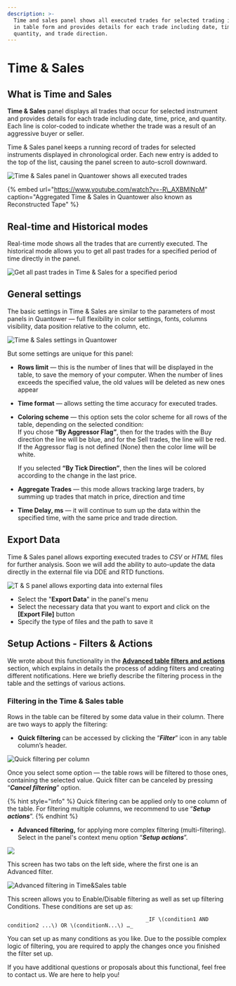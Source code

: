 ```yaml
---
description: >-
  Time and sales panel shows all executed trades for selected trading instrument
  in table form and provides details for each trade including date, time, price,
  quantity, and trade direction.
---
```


# Time & Sales

## What is Time and Sales

**Time & Sales** panel displays all trades that occur for selected instrument and provides details for each trade including date, time, price, and quantity. Each line is color-coded to indicate whether the trade was a result of an aggressive buyer or seller.

Time & Sales panel keeps a running record of trades for selected instruments displayed in chronological order. Each new entry is added to the top of the list, causing the panel screen to auto-scroll downward.

![Time &amp; Sales panel in Quantower shows all executed trades](../.gitbook/assets/time-and-sales.gif)

{% embed url="https://www.youtube.com/watch?v=-R\_AXBMlNpM" caption="Aggregated Time & Sales in Quantower also known as Reconstructed Tape" %}

## Real-time and Historical modes

Real-time mode shows all the trades that are currently executed. The historical mode allows you to get all past trades for a specified period of time directly in the panel.

![Get all past trades in Time &amp; Sales for a specified period](../.gitbook/assets/historical-mode-in-ts.png)

## General settings

The basic settings in Time & Sales are similar to the parameters of most panels in Quantower — full flexibility in color settings, fonts, columns visibility, data position relative to the column, etc.

![Time &amp; Sales settings in Quantower](../.gitbook/assets/time_sales-settings.png)

But some settings are unique for this panel:

* **Rows limit** — this is the number of lines that will be displayed in the table, to save the memory of your computer. When the number of lines exceeds the specified value, the old values will be deleted as new ones appear
* **Time format** — allows setting the time accuracy for executed trades.
* **Coloring scheme** — this option sets the color scheme for all rows of the table, depending on the selected condition:  
  If you chose **“By Aggressor Flag”**, then for the trades with the Buy direction the line will be blue, and for the Sell trades, the line will be red. If the Aggressor flag is not defined \(None\) then the color lime will be white.

  If you selected **“By Tick Direction”**, then the lines will be colored according to the change in the last price.

* **Aggregate Trades** — this mode allows tracking large traders, by summing up trades that match in price, direction and time
* **Time Delay, ms** — it will continue to sum up the data within the specified time, with the same price and trade direction.

## Export Data

Time & Sales panel allows exporting executed trades to _CSV_ or _HTML_ files for further analysis. Soon we will add the ability to auto-update the data directly in the external file via DDE and RTD functions.

![T &amp; S panel allows exporting data into external files](../.gitbook/assets/export-in-t-and-s.png)

* Select the "**Export Data**" in the panel's menu
* Select the necessary data that you want to export and click on the **\[Export File\]** button
* Specify the type of files and the path to save it

## Setup Actions - Filters & Actions

We wrote about this functionality in the [**Advanced table filters and actions**](https://help.quantower.com/getting-started/table-management#advanced-table-filter) section, which explains in details the process of adding filters and creating different notifications. Here we briefly describe the filtering process in the table and the settings of various actions.

### Filtering in the Time & Sales table

Rows in the table can be filtered by some data value in their column. There are two ways to apply the filtering:

* **Quick filtering** can be accessed by clicking the “_**Filter**_” icon in any table column’s header.

![Quick filtering per column](../.gitbook/assets/quick-filtering.png)

Once you select some option — the table rows will be filtered to those ones, containing the selected value. Quick filter can be canceled by pressing “_**Cancel filtering**_” option.

{% hint style="info" %}
Quick filtering can be applied only to one column of the table. For filtering multiple columns, we recommend to use “_**Setup actions**_”.
{% endhint %}

* **Advanced filtering,** for applying more complex filtering \(multi-filtering\). Select in the panel's context menu option “_**Setup actions**_”. 

![](../.gitbook/assets/setup-actions-ts.png)

This screen has two tabs on the left side, where the first one is an Advanced filter.

![Advanced filtering in Time&amp;Sales table](../.gitbook/assets/advanced-filtering.png)

This screen allows you to Enable/Disable filtering as well as set up filtering Conditions. These conditions are set up as:

```text
                                            _IF \(condition1 AND condition2 ...\) OR \(conditionN...\) …_
```

You can set up as many conditions as you like. Due to the possible complex logic of filtering, you are required to apply the changes once you finished the filter set up.

If you have additional questions or proposals about this functional, feel free to contact us. We are here to help you!

